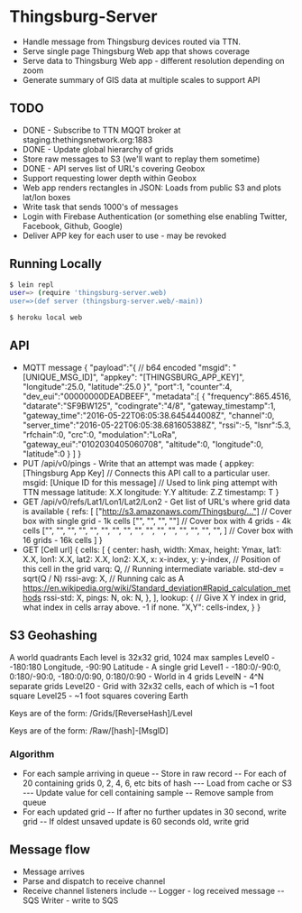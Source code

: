 
# Thingsburg-Server

- Handle message from Thingsburg devices routed via TTN.
- Serve single page Thingsburg Web app that shows coverage
- Serve data to Thingsburg Web app - different resolution depending on zoom
- Generate summary of GIS data at multiple scales to support API

## TODO
- DONE - Subscribe to TTN MQQT broker at staging.thethingsnetwork.org:1883
- DONE - Update global hierarchy of grids
- Store raw messages to S3 (we'll want to replay them sometime)
- DONE - API serves list of URL's covering Geobox
- Support requesting lower depth within Geobox
- Web app renders rectangles in JSON: Loads from public S3 and plots lat/lon boxes
- Write task that sends 1000's of messages
- Login with Firebase Authentication (or something else enabling Twitter, Facebook, Github, Google)
- Deliver APP key for each user to use - may be revoked

## Running Locally

```sh
$ lein repl
user=> (require 'thingsburg-server.web)
user=>(def server (thingsburg-server.web/-main))
```

```sh
$ heroku local web
```

## API
- MQTT message
{
  "payload":"{ // b64 encoded
    "msgid": "[UNIQUE_MSG_ID]",
    "appkey": "[THINGSBURG_APP_KEY]",
    "longitude":25.0,
    "latitude":25.0
  }",
  "port":1,
  "counter":4,
  "dev_eui":"00000000DEADBEEF",
  "metadata":[
    {
      "frequency":865.4516,
      "datarate":"SF9BW125",
      "codingrate":"4/8",
      "gateway_timestamp":1,
      "gateway_time":"2016-05-22T06:05:38.645444008Z",
      "channel":0,
      "server_time":"2016-05-22T06:05:38.681605388Z",
      "rssi":-5,
      "lsnr":5.3,
      "rfchain":0,
      "crc":0,
      "modulation":"LoRa",
      "gateway_eui":"0102030405060708",
      "altitude":0,
      "longitude":0,
      "latitude":0
    }
  ]
}
- PUT /api/v0/pings - Write that an attempt was made
{
  appkey: [Thingsburg App Key] // Connects this API call to a particular user.
  msgid: [Unique ID for this message] // Used to link ping attempt with TTN message
  latitude: X.X
  longitude: Y.Y
  altitude: Z.Z
  timestamp: T
}
- GET /api/v0/refs/Lat1/Lon1/Lat2/Lon2 - Get list of URL's where grid data is available
{
  refs: [
    ["http://s3.amazonaws.com/Thingsburg/..."]  // Cover box with single grid - 1k cells
    ["", "", "", ""]                            // Cover box with 4 grids - 4k cells
    ["", "", "", "", "", "", "", "", "", "", "", "", "", "", "", "", ] // Cover box with 16 grids - 16k cells
  ]
}
- GET [Cell url]
{
  cells: [
    {
      center: hash,
      width: Xmax, height: Ymax,
      lat1: X.X, lon1: X.X,
      lat2: X.X, lon2: X.X,
      x: x-index, y: y-index, // Position of this cell in the grid
      varq: Q, // Running intermediate variable. std-dev = sqrt(Q / N)
      rssi-avg: X, // Running calc as A https://en.wikipedia.org/wiki/Standard_deviation#Rapid_calculation_methods
      rssi-std: X,
      pings: N,
      ok: N,
    },
  ],
  lookup: { // Give X Y index in grid, what index in cells array above. -1 if none.
    "X,Y": cells-index,
  }
}

## S3 Geohashing
A world quadrants
Each level is 32x32 grid, 1024 max samples
Level0 - -180:180 Longitude, -90:90 Latitude - A single grid
Level1 - -180:0/-90:0, 0:180/-90:0, -180:0/0:90, 0:180/0:90 - World in 4 grids
LevelN - 4^N separate grids
Level20 - Grid with 32x32 cells, each of which is ~1 foot square
Level25 - ~1 foot squares covering Earth

Keys are of the form: /Grids/[ReverseHash]/Level

Keys are of the form: /Raw/[hash]-[MsgID]

### Algorithm
- For each sample arriving in queue
-- Store in raw record
-- For each of 20 containing grids 0, 2, 4, 6, etc bits of hash
--- Load from cache or S3
--- Update value for cell containing sample
-- Remove sample from queue
- For each updated grid
-- If after no further updates in 30 second, write grid
-- If oldest unsaved update is 60 seconds old, write grid

## Message flow
- Message arrives
- Parse and dispatch to receive channel
- Receive channel listeners include
-- Logger - log received message
-- SQS Writer - write to SQS
